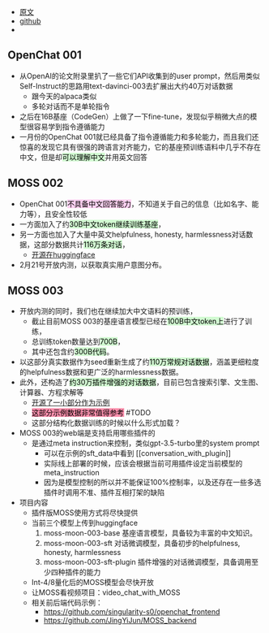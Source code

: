 - [原文](https://mp.weixin.qq.com/s/Nuxgj7cXwnMEA1dTvpOSVA)
- [github](https://github.com/OpenLMLab/MOSS)
- 
## OpenChat 001
- 从OpenAI的论文附录里扒了一些它们API收集到的user prompt，然后用类似Self-Instruct的思路用text-davinci-003去扩展出大约40万对话数据
	- 跟今天的alpaca类似
	- 多轮对话而不是单轮指令
- 之后在16B基座（CodeGen）上做了一下fine-tune，发现似乎稍微大点的模型很容易学到指令遵循能力
- 一月份的OpenChat 001就已经具备了指令遵循能力和多轮能力，而且我们还惊喜的发现它具有很强的跨语言对齐能力，它的基座预训练语料中几乎不存在中文，但是却<mark style="background: #BBFABBA6;">可以理解中文</mark>并用英文回答

## MOSS 002
- OpenChat 001<mark style="background: #FFB8EBA6;">不具备中文回答能力</mark>，不知道关于自己的信息（比如名字、能力等），且安全性较低
- 一方面加入了约<mark style="background: #BBFABBA6;">30B中文token继续训练基座</mark>，
- 另一方面也加入了大量中英文helpfulness, honesty, harmlessness对话数据，这部分数据共计<mark style="background: #BBFABBA6;">116万条对话</mark>，
	- [开源在huggingface](huggingface.co/datasets/fnlp/moss-002-sft-data)
- 2月21号开放内测，以获取真实用户意图分布。

## MOSS 003
- 开放内测的同时，我们也在继续加大中文语料的预训练，
	- 截止目前MOSS 003的基座语言模型已经在<mark style="background: #BBFABBA6;">100B中文token上</mark>进行了训练，
	- 总训练token数量达到<mark style="background: #BBFABBA6;">700B</mark>，
	- 其中还包含约<mark style="background: #BBFABBA6;">300B代码</mark>。
- 以这部分真实数据作为seed重新生成了约<mark style="background: #BBFABBA6;">110万常规对话数据</mark>，涵盖更细粒度的helpfulness数据和更广泛的harmlessness数据。
- 此外，还构造了<mark style="background: #BBFABBA6;">约30万插件增强的对话数据</mark>，目前已包含搜索引擎、文生图、计算器、方程求解等
	- [开源了一小部分作为示例](https://github.com/OpenLMLab/MOSS/tree/main/SFT_data)
	- <mark style="background: #FF5582A6;">这部分示例数据非常值得参考</mark> #TODO 
	- 这部分结构化数据训练的时候以什么形式加载？
- MOSS 003的web端是支持启用哪些插件的
	- 是通过meta instruction来控制，类似gpt-3.5-turbo里的system prompt 
		- 可以在示例的sft_data中看到 [[conversation_with_plugin]]
		- 实际线上部署的时候，应该会根据当前可用插件设定当前模型的meta_instruction
		- 因为是模型控制的所以并不能保证100%控制率，以及还存在一些多选插件时调用不准、插件互相打架的缺陷
- 项目内容
	- 插件版MOSS使用方式将尽快提供
	- 当前三个模型上传到huggingface
		1.  moss-moon-003-base 基座语言模型，具备较为丰富的中文知识。
		2. moss-moon-003-sft 对话微调模型，具备初步的helpfulness, honesty, harmlessness
		3. moss-moon-003-sft-plugin 插件增强的对话微调模型，具备调用至少四种插件的能力
	- Int-4/8量化后的MOSS模型会尽快开放
	- 让MOSS看视频项目：video_chat_with_MOSS
	- 相关前后端代码示例：
		- https://github.com/singularity-s0/openchat_frontend
		- https://github.com/JingYiJun/MOSS_backend